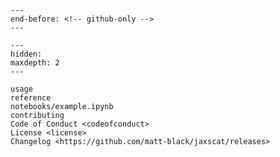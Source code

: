 ```{include} ../README.md
---
end-before: <!-- github-only -->
---
```

[license]: license
[contributor guide]: contributing
[command-line reference]: usage

```{toctree}
---
hidden:
maxdepth: 2
---

usage
reference
notebooks/example.ipynb
contributing
Code of Conduct <codeofconduct>
License <license>
Changelog <https://github.com/matt-black/jaxscat/releases>
```
